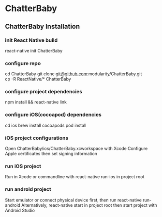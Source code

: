 # ChatterBaby

## ChatterBaby Installation

### init React Native build
react-native init ChatterBaby

### configure repo
cd ChatterBaby 
git clone git@github.com:modularity/ChatterBaby.git  
cp -R ReactNative/* ChatterBaby

### configure project dependencies
npm install && react-native link

### configure iOS(cocoapod) dependencies
cd ios 
brew install cocoapods 
pod install

### iOS project configurations
Open ChatterBaby/ios/ChatterBaby.xcworkspace with Xcode
Configure Apple certificates then set signing information

### run iOS project
Run in Xcode or commandline with react-native run-ios in project root

### run android project
Start emulator or connect physical device first, then run react-native run-android
Alternatively, react-native start in project root then start project with Android Studio
